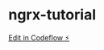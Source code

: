 # ngrx-tutorial

[Edit in Codeflow ⚡️](https://stackblitz.com/~/github.com/hans-naert/ngrx-tutorial)